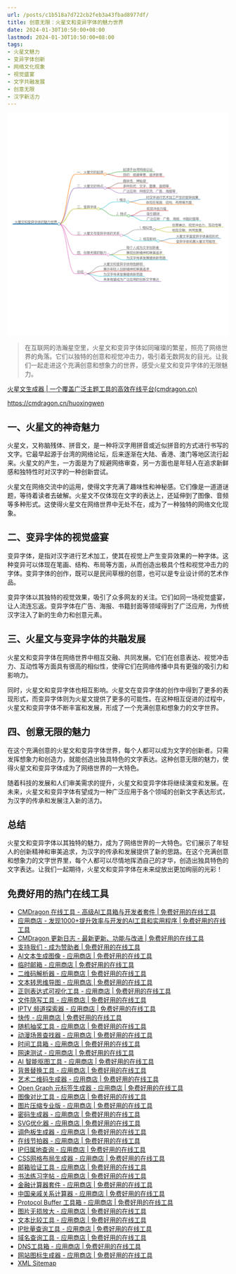 ```yaml
---
url: /posts/c1b518a7d722cb2feb3a43fbad8977df/
title: 创意无限：火星文和变异字体的魅力世界
date: 2024-01-30T10:50:00+08:00
lastmod: 2024-01-30T10:50:00+08:00
tags: 
- 火星文魅力
- 变异字体创新
- 网络文化现象
- 视觉盛宴
- 文字共融发展
- 创意无限
- 汉字新活力
---
```


<img src="/images/2024_02_03 17_53_40.png" title="2024_02_03 17_53_40.png" alt="2024_02_03 17_53_40.png"/>

> 在互联网的浩瀚星空里，火星文和变异字体如同璀璨的繁星，照亮了网络世界的角落。它们以独特的创意和视觉冲击力，吸引着无数网友的目光。让我们一起走进这个充满创意和想象力的世界，感受火星文和变异字体的无限魅力。

[火星文生成器 | 一个覆盖广泛主题工具的高效在线平台(cmdragon.cn)](https://cmdragon.cn/huoxingwen)

https://cmdragon.cn/huoxingwen

## 一、火星文的神奇魅力

火星文，又称脑残体、拼音文，是一种将汉字用拼音或近似拼音的方式进行书写的文字。它最早起源于台湾的网络论坛，后来逐渐在大陆、香港、澳门等地区流行起来。火星文的产生，一方面是为了规避网络审查，另一方面也是年轻人在追求新鲜感和独特性时对汉字的一种创新尝试。

火星文在网络交流中的运用，使得文字充满了趣味性和神秘感。它们像是一道道谜题，等待着读者去破解。火星文不仅体现在文字的表达上，还延伸到了图像、音频等多种形式。这使得火星文在网络世界中无处不在，成为了一种独特的网络文化现象。

## 二、变异字体的视觉盛宴

变异字体，是指对汉字进行艺术加工，使其在视觉上产生变异效果的一种字体。这种变异可以体现在笔画、结构、布局等方面，从而创造出极具个性和视觉冲击力的字体。变异字体的创作，既可以是民间草根的创意，也可以是专业设计师的艺术作品。

变异字体以其独特的视觉效果，吸引了众多网友的关注。它们如同一场视觉盛宴，让人流连忘返。变异字体在广告、海报、书籍封面等领域得到了广泛应用，为传统汉字注入了新的生命力和创意元素。

## 三、火星文与变异字体的共融发展

火星文和变异字体在网络世界中相互交融、共同发展。它们在创意表达、视觉冲击力、互动性等方面具有很高的相似性，使得它们在网络传播中具有更强的吸引力和影响力。

同时，火星文和变异字体也相互影响。火星文在变异字体的创作中得到了更多的表现形式，而变异字体则为火星文提供了更多的可能性。在这种相互促进的过程中，火星文和变异字体不断丰富和发展，形成了一个充满创意和想象力的文字世界。

## 四、创意无限的魅力

在这个充满创意的火星文和变异字体世界，每个人都可以成为文字的创新者。只需发挥想象力和创造力，就能创造出独具特色的文字表达。这种创意无限的魅力，使得火星文和变异字体成为了网络世界的一大特色。


随着科技的发展和人们审美需求的提升，火星文和变异字体将继续演变和发展。在未来，火星文和变异字体有望成为一种广泛应用于各个领域的创新文字表达形式，为汉字的传承和发展注入新的活力。

## 总结

火星文和变异字体以其独特的魅力，成为了网络世界的一大特色。它们展示了年轻人的创新精神和审美追求，为汉字的传承和发展提供了新的思路。在这个充满创意和想象力的文字世界里，每个人都可以尽情地挥洒自己的才华，创造出独具特色的文字表达。让我们一起期待，火星文和变异字体在未来绽放出更加绚丽的光彩！

## 免费好用的热门在线工具

- [CMDragon 在线工具 - 高级AI工具箱与开发者套件 | 免费好用的在线工具](https://tools.cmdragon.cn/zh)
- [应用商店 - 发现1000+提升效率与开发的AI工具和实用程序 | 免费好用的在线工具](https://tools.cmdragon.cn/zh/apps?category=trending)
- [CMDragon 更新日志 - 最新更新、功能与改进 | 免费好用的在线工具](https://tools.cmdragon.cn/zh/changelog)
- [支持我们 - 成为赞助者 | 免费好用的在线工具](https://tools.cmdragon.cn/zh/sponsor)
- [AI文本生成图像 - 应用商店 | 免费好用的在线工具](https://tools.cmdragon.cn/zh/apps/text-to-image-ai)
- [临时邮箱 - 应用商店 | 免费好用的在线工具](https://tools.cmdragon.cn/zh/apps/temp-email)
- [二维码解析器 - 应用商店 | 免费好用的在线工具](https://tools.cmdragon.cn/zh/apps/qrcode-parser)
- [文本转思维导图 - 应用商店 | 免费好用的在线工具](https://tools.cmdragon.cn/zh/apps/text-to-mindmap)
- [正则表达式可视化工具 - 应用商店 | 免费好用的在线工具](https://tools.cmdragon.cn/zh/apps/regex-visualizer)
- [文件隐写工具 - 应用商店 | 免费好用的在线工具](https://tools.cmdragon.cn/zh/apps/steganography-tool)
- [IPTV 频道探索器 - 应用商店 | 免费好用的在线工具](https://tools.cmdragon.cn/zh/apps/iptv-explorer)
- [快传 - 应用商店 | 免费好用的在线工具](https://tools.cmdragon.cn/zh/apps/snapdrop)
- [随机抽奖工具 - 应用商店 | 免费好用的在线工具](https://tools.cmdragon.cn/zh/apps/lucky-draw)
- [动漫场景查找器 - 应用商店 | 免费好用的在线工具](https://tools.cmdragon.cn/zh/apps/anime-scene-finder)
- [时间工具箱 - 应用商店 | 免费好用的在线工具](https://tools.cmdragon.cn/zh/apps/time-toolkit)
- [网速测试 - 应用商店 | 免费好用的在线工具](https://tools.cmdragon.cn/zh/apps/speed-test)
- [AI 智能抠图工具 - 应用商店 | 免费好用的在线工具](https://tools.cmdragon.cn/zh/apps/background-remover)
- [背景替换工具 - 应用商店 | 免费好用的在线工具](https://tools.cmdragon.cn/zh/apps/background-replacer)
- [艺术二维码生成器 - 应用商店 | 免费好用的在线工具](https://tools.cmdragon.cn/zh/apps/artistic-qrcode)
- [Open Graph 元标签生成器 - 应用商店 | 免费好用的在线工具](https://tools.cmdragon.cn/zh/apps/open-graph-generator)
- [图像对比工具 - 应用商店 | 免费好用的在线工具](https://tools.cmdragon.cn/zh/apps/image-comparison)
- [图片压缩专业版 - 应用商店 | 免费好用的在线工具](https://tools.cmdragon.cn/zh/apps/image-compressor)
- [密码生成器 - 应用商店 | 免费好用的在线工具](https://tools.cmdragon.cn/zh/apps/password-generator)
- [SVG优化器 - 应用商店 | 免费好用的在线工具](https://tools.cmdragon.cn/zh/apps/svg-optimizer)
- [调色板生成器 - 应用商店 | 免费好用的在线工具](https://tools.cmdragon.cn/zh/apps/color-palette)
- [在线节拍器 - 应用商店 | 免费好用的在线工具](https://tools.cmdragon.cn/zh/apps/online-metronome)
- [IP归属地查询 - 应用商店 | 免费好用的在线工具](https://tools.cmdragon.cn/zh/apps/ip-geolocation)
- [CSS网格布局生成器 - 应用商店 | 免费好用的在线工具](https://tools.cmdragon.cn/zh/apps/css-grid-layout)
- [邮箱验证工具 - 应用商店 | 免费好用的在线工具](https://tools.cmdragon.cn/zh/apps/email-validator)
- [书法练习字帖 - 应用商店 | 免费好用的在线工具](https://tools.cmdragon.cn/zh/apps/calligraphy-practice)
- [金融计算器套件 - 应用商店 | 免费好用的在线工具](https://tools.cmdragon.cn/zh/apps/finance-calculator-suite)
- [中国亲戚关系计算器 - 应用商店 | 免费好用的在线工具](https://tools.cmdragon.cn/zh/apps/chinese-kinship-calculator)
- [Protocol Buffer 工具箱 - 应用商店 | 免费好用的在线工具](https://tools.cmdragon.cn/zh/apps/protobuf-toolkit)
- [图片无损放大 - 应用商店 | 免费好用的在线工具](https://tools.cmdragon.cn/zh/apps/image-upscaler)
- [文本比较工具 - 应用商店 | 免费好用的在线工具](https://tools.cmdragon.cn/zh/apps/text-compare)
- [IP批量查询工具 - 应用商店 | 免费好用的在线工具](https://tools.cmdragon.cn/zh/apps/ip-batch-lookup)
- [域名查询工具 - 应用商店 | 免费好用的在线工具](https://tools.cmdragon.cn/zh/apps/domain-finder)
- [DNS工具箱 - 应用商店 | 免费好用的在线工具](https://tools.cmdragon.cn/zh/apps/dns-toolkit)
- [网站图标生成器 - 应用商店 | 免费好用的在线工具](https://tools.cmdragon.cn/zh/apps/favicon-generator)
- [XML Sitemap](https://tools.cmdragon.cn/sitemap_index.xml)
